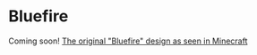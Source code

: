 # Bluefire
Coming soon!
[The original "Bluefire" design as seen in Minecraft](https://i.imgur.com/8ukqYzv.png)
